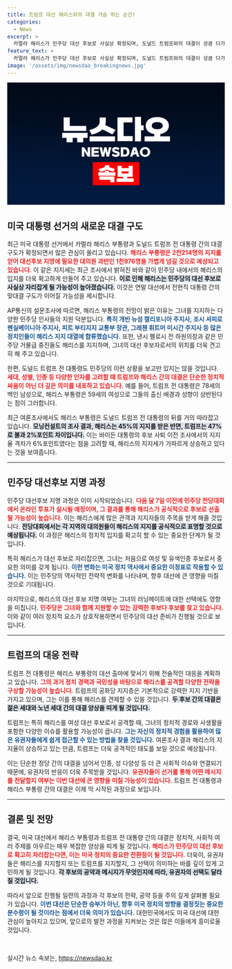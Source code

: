 ```yaml
---
title: 트럼프 대선 해리스와의 대결 가슴 뛰는 순간!
categories:
  - News
excerpt: >
  카멀라 해리스가 민주당 대선 후보로 사실상 확정되며, 도널드 트럼프와의 대결이 성큼 다가왔습니다. 성별, 인종, 세대의 차이를 겪는 이 두 후보의 맞대결, 과연 누가 승리할까요? 클릭해서 더 알아보세요!
feature_text: >
  카멀라 해리스가 민주당 대선 후보로 사실상 확정되며, 도널드 트럼프와의 대결이 성큼 다가왔습니다. 성별, 인종, 세대의 차이를 겪는 이 두 후보의 맞대결, 과연 누가 승리할까요? 클릭해서 더 알아보세요!
image: '/assets/img/newsdao_breakingnews.jpg'
---
```


<p><img src="/assets/img/newsdao_breakingnews.jpg" alt="ontimetimes 속보" /></p>

<h2 data-ke-size="size26">미국 대통령 선거의 새로운 대결 구도</h2>

<p data-ke-size="size16">최근 미국 대통령 선거에서 카멀라 해리스 부통령과 도널드 트럼프 전 대통령 간의 대결 구도가 확정되면서 많은 관심이 쏠리고 있습니다. <b><span style="color: #ee2323;">해리스 부통령은 2천214명의 지지를 얻어 대선후보 지명에 필요한 대의원 과반인 1천976명을 가볍게 넘길 것으로 예상되고 있습니다.</span></b> 이 같은 지지세는 최근 조사에서 밝혀진 바와 같이 민주당 내에서의 해리스의 입지를 더욱 확고하게 만들어 주고 있습니다. <b><span style="background-color: #21538527;">이로 인해 해리스는 민주당의 대선 후보로 사실상 자리잡게 될 가능성이 높아졌습니다.</span></b> 이것은 연말 대선에서 전현직 대통령 간의 맞대결 구도가 이어질 가능성을 제시합니다.</p>

<p data-ke-size="size16">AP통신의 설문조사에 따르면, 해리스 부통령의 전망이 밝은 이유는 그녀를 지지하는 다양한 민주당 인사들의 지원 덕분입니다. <b><span style="color: #1a5490;">특히 개빈 뉴섬 캘리포니아 주지사, 조시 셔피로 펜실베이니아 주지사, 피트 부티지지 교통부 장관, 그레첸 휘트머 미시간 주지사 등 많은 정치인들이 해리스 지지 대열에 합류했습니다.</span></b> 또한, 낸시 펠로시 전 하원의장과 같은 민주당 거물급 중진들도 해리스를 지지하며, 그녀의 대선 후보자로서의 위치를 더욱 견고히 해 주고 있습니다. </p>

<p data-ke-size="size16">한편, 도널드 트럼프 전 대통령도 민주당의 이런 상황을 보고만 있지는 않을 것입니다. <b><span style="color: #ee2323;">세대, 성별, 인종 등 다양한 인자를 고려할 때 트럼프와 해리스 간의 대결은 단순한 정치적 싸움이 아닌 더 깊은 의미를 내포하고 있습니다.</span></b> 예를 들어, 트럼프 전 대통령은 78세의 백인 남성으로, 해리스 부통령은 59세의 여성으로 그들의 출신 배경과 성향이 상반된다는 점이 그러합니다.</p>

<p data-ke-size="size16">최근 여론조사에서도 해리스 부통령은 도널드 트럼프 전 대통령의 뒤를 거의 따라잡고 있습니다. <b><span style="background-color: #21538527;">모닝컨설트의 조사 결과, 해리스는 45%의 지지를 받은 반면, 트럼프는 47%로 불과 2%포인트 차이입니다.</span></b> 이는 바이든 대통령의 후보 사퇴 이전 조사에서의 지지율 격차가 6%포인트였다는 점을 고려할 때, 해리스의 지지세가 가파르게 상승하고 있다는 것을 보여줍니다. </p>

<hr>

<h2 data-ke-size="size26">민주당 대선후보 지명 과정</h2>

<p data-ke-size="size16">민주당 대선후보 지명 과정은 이미 시작되었습니다. <b><span style="color: #ee2323;">다음 달 7일 이전에 민주당 전당대회에서 온라인 투표가 실시될 예정이며, 그 결과를 통해 해리스가 공식적으로 후보로 선출될 가능성이 높습니다.</span></b> 이는 해리스에게 많은 관객과 지지자들의 주목을 받게 해줄 것입니다. <b><span style="background-color: #21538527;">전당대회에서는 각 지역의 대의원들이 해리스의 지지를 공식적으로 표명할 것으로 예상됩니다.</span></b> 이 과정은 해리스의 정치적 입지를 확고히 할 수 있는 중요한 단계가 될 것입니다.</p>

<p data-ke-size="size16">특히 해리스가 대선 후보로 자리잡으면, 그녀는 처음으로 여성 및 유색인종 후보로서 중요한 의미를 갖게 됩니다. <b><span style="color: #1a5490;">이런 변화는 미국 정치 역사에서 중요한 이정표로 작용할 수 있습니다.</span></b> 이는 민주당의 역사적인 전략적 변화를 나타내며, 향후 대선에 큰 영향을 미칠 것으로 기대됩니다.</p>

<p data-ke-size="size16">마지막으로, 해리스의 대선 후보 지명 여부는 그녀의 러닝메이트에 대한 선택에도 영향을 미칩니다. <b><span style="color: #ee2323;">민주당은 그녀와 함께 지원할 수 있는 강력한 후보다 후보를 찾고 있습니다.</span></b> 이와 같이 여러 정치적 요소가 상호작용하면서 민주당의 대선 준비가 진행될 것으로 보입니다. </p>

<hr>

<h2 data-ke-size="size26">트럼프의 대응 전략</h2>

<p data-ke-size="size16">트럼프 전 대통령은 해리스 부통령의 대선 출마에 맞서기 위해 전술적인 대응을 계획하고 있습니다. <b><span style="color: #ee2323;">그의 과거 정치 경력과 국민성을 바탕으로 해리스를 공격할 다양한 전략을 구상할 가능성이 높습니다.</span></b> 트럼프의 공화당 지지층은 기본적으로 강력한 지지 기반을 가지고 있으며, 그는 이를 통해 해리스를 견제할 수 있을 것입니다. <b><span style="background-color: #21538527;">두 후보 간의 대결은 젊은 세대와 노년 세대 간의 대결 양상을 띠게 될 것입니다.</span></b></p>

<p data-ke-size="size16">트럼프는 특히 해리스를 여성 대선 후보로서 공격할 때, 그녀의 정치적 경로와 사생활을 포함한 다양한 이슈를 활용할 가능성이 큽니다. <b><span style="color: #1a5490;">그는 자신의 정치적 경험을 활용하여 많은 유권자들에게 쉽게 접근할 수 있는 방법을 찾을 것입니다.</span></b> 여론조사 결과 해리스의 지지율이 상승하고 있는 만큼, 트럼프는 더욱 공격적인 태도를 보일 것으로 예상됩니다.</p>

<p data-ke-size="size16">이는 단순한 정당 간의 대결을 넘어서 인종, 성 다양성 등 더 큰 사회적 이슈와 연결되기 때문에, 유권자의 반응이 더욱 주목받을 것입니다. <b><span style="color: #ee2323;">유권자들이 선거를 통해 어떤 메시지를 전달할지 여부는 이번 대선에 큰 영향을 미칠 가능성이 있습니다.</span></b> 트럼프 전 대통령과 해리스 부통령 간의 대결은 이제 막 시작된 과정으로 보입니다.</p>

<hr>

<h2 data-ke-size="size26">결론 및 전망</h2>

<p data-ke-size="size16">결국, 미국 대선에서 해리스 부통령과 트럼프 전 대통령 간의 대결은 정치적, 사회적 여러 주제를 아우르는 매우 복잡한 양상을 띠게 될 것입니다. <b><span style="color: #ee2323;">해리스가 민주당의 대선 후보로 확고히 자리잡는다면, 이는 미국 정치의 중요한 전환점이 될 것입니다.</span></b> 더욱이, 유권자들은 해리스를 지지할지 또는 트럼프를 지지할지, 그 선택이 의미하는 바를 깊이 있게 고민하게 될 것입니다. <b><span style="background-color: #21538527;">각 후보의 공약과 메시지가 무엇인지에 따라, 유권자의 선택도 달라질 것입니다.</span></b></p>

<p data-ke-size="size16">따라서 앞으로 진행될 일련의 과정과 각 후보의 전략, 공약 등을 주의 깊게 살펴볼 필요가 있습니다. <b><span style="color: #1a5490;">이번 대선은 단순한 승부가 아닌, 향후 미국 정치의 방향을 결정짓는 중요한 분수령이 될 것이라는 점에서 더욱 의미가 있습니다.</span></b> 대한민국에서도 미국 대선에 대한 관심이 높아지고 있으며, 앞으로의 발전 과정을 지켜보는 것은 많은 이들에게 흥미로울 것입니다.</p> 

<p data-ke-size="size16">&nbsp;</p>
실시간 뉴스 속보는, <a href="https://newsdao.kr" rel="dofollow">https://newsdao.kr</a>


